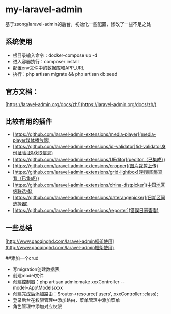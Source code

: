 # my-laravel-admin
基于zsong/laravel-admin的后台，初始化一些配置，修改了一些不足之处

## 系统使用
- 根目录输入命令：docker-compose up -d
- 进入容器执行：composer install
- 配置env文件中的数据库和APP_URL
- 执行：php artisan migrate && php artisan db:seed

## 官方文档：
[https://laravel-admin.org/docs/zh/](https://laravel-admin.org/docs/zh/)

## 比较有用的插件
- [https://github.com/laravel-admin-extensions/media-player](media-player媒体播放器)
- [https://github.com/laravel-admin-extensions/id-validator](id-validator身份证验证&获取信息)
- [https://github.com/laravel-admin-extensions/UEditor](ueditor（已集成）)
- [https://github.com/laravel-admin-extensions/cropper](图片裁剪上传)
- [https://github.com/laravel-admin-extensions/grid-lightbox](列表图集查看（已集成）)
- [https://github.com/laravel-admin-extensions/china-distpicker](中国地区级联选择)
- [https://github.com/laravel-admin-extensions/daterangepicker](日期区间选择器)
- [https://github.com/laravel-admin-extensions/reporter](错误日志查看)


## 一些总结
[http://www.gaoqinghd.com/laravel-admin框架使用](http://www.gaoqinghd.com/laravel-admin框架使用)

##添加一个crud
- 写migration创建数据表
- 创建model文件
- 创建控制器：php artisan admin:make xxxController --model=App\\Models\\xxx
- 创建完成后添加路由：$router->resource('users', xxxController::class);
- 登录后台在权限管理中添加路由，菜单管理中添加菜单
- 角色管理中添加对应权限
